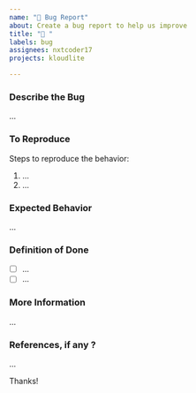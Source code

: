 ```yaml
---
name: "🐛 Bug Report"
about: Create a bug report to help us improve
title: "🐛 "
labels: bug
assignees: nxtcoder17
projects: kloudlite

---
```


### Describe the Bug
...

### To Reproduce
Steps to reproduce the behavior:
1. ...
2. ...

### Expected Behavior
...

### Definition of Done
- [ ] ...
- [ ] ...

### More Information
...

### References, if any ?
...

Thanks!
